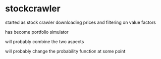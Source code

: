 # stockcrawler

started as stock crawler downloading prices and filtering on value factors

has become portfolio simulator

will probably combine the two aspects

will probably change the probability function at some point

